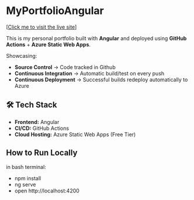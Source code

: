 # MyPortfolioAngular

[[Click me to visit the live site](https://purple-grass-01920b010.1.azurestaticapps.net/)]

This is my personal portfolio built with **Angular** and deployed using **GitHub Actions** + **Azure Static Web Apps**.

Showcasing:
- **Source Control** -> Code tracked in Github
- **Continuous Integration** -> Automatic build/test on every push
- **Continuous Deployment** -> Successful builds redeploy automatically to Azure

## 🛠 Tech Stack
- **Frontend:** Angular  
- **CI/CD:** GitHub Actions  
- **Cloud Hosting:** Azure Static Web Apps (Free Tier)  

## How to Run Locally
in bash terminal:
- npm install
- ng serve
- open http://localhost:4200
